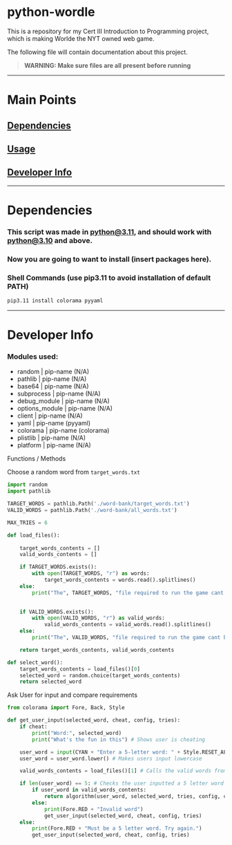 # python-wordle

This is a repository for my Cert III Introduction to Programming project, which is making Worlde the NYT owned web game.

The following file will contain documentation about this project.

> **WARNING: Make sure files are all present before running**

---

# Main Points

## [Dependencies](#dependencies)

## [Usage](./Instructions.md)

## [Developer Info](#developer-info)

---

# Dependencies

### This script was made in python@3.11, and should work with python@3.10 and above.

### Now you are going to want to install (insert packages here).

### Shell Commands (use pip3.11 to avoid installation of default PATH)

```zsh
pip3.11 install colorama pyyaml
```

---

# Developer Info

### Modules used:

* random | pip-name (N/A)
* pathlib | pip-name (N/A)
* base64 | pip-name (N/A)
* subprocess | pip-name (N/A)
* debug_module | pip-name (N/A)
* options_module | pip-name (N/A)
* client | pip-name (N/A)
* yaml  | pip-name (pyyaml)
* colorama | pip-name (colorama)
* plistlib | pip-name (N/A)
* platform | pip-name (N/A)

Functions / Methods

Choose a random word from `target_words.txt`

```python
import random
import pathlib

TARGET_WORDS = pathlib.Path('./word-bank/target_words.txt')
VALID_WORDS = pathlib.Path('./word-bank/all_words.txt')

MAX_TRIES = 6

def load_files():
  
    target_words_contents = []
    valid_words_contents = []

    if TARGET_WORDS.exists():
        with open(TARGET_WORDS, "r") as words:
            target_words_contents = words.read().splitlines()
    else:
        print("The", TARGET_WORDS, "file required to run the game cant be found")
  

    if VALID_WORDS.exists():
        with open(VALID_WORDS, "r") as valid_words:
            valid_words_contents = valid_words.read().splitlines()
    else:
        print("The", VALID_WORDS, "file required to run the game cant be found")

    return target_words_contents, valid_words_contents

def select_word():
    target_words_contents = load_files()[0]
    selected_word = random.choice(target_words_contents)
    return selected_word

```

Ask User for input and compare requirements

```python
from colorama import Fore, Back, Style

def get_user_input(selected_word, cheat, config, tries):
    if cheat:
        print("Word:", selected_word)
        print("What's the fun in this") # Shows user is cheating 

    user_word = input(CYAN + "Enter a 5-letter word: " + Style.RESET_ALL) # Asks for user input 
    user_word = user_word.lower() # Makes users input lowercase 

    valid_words_contents = load_files()[1] # Calls the valid words from the returned tuple from the load_files function

    if len(user_word) == 5: # Checks the user inputted a 5 letter word as asked
        if user_word in valid_words_contents:
            return algorithm(user_word, selected_word, tries, config, cheat)
        else:
            print(Fore.RED + "Invalid word")
            get_user_input(selected_word, cheat, config, tries)
    else:
        print(Fore.RED + "Must be a 5 letter word. Try again.")
        get_user_input(selected_word, cheat, config, tries)
```
